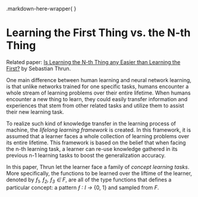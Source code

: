 .markdown-here-wrapper{
}
# Learning the First Thing vs. the N-th Thing

Related paper: [Is Learning the N-th Thing any Easier than Learning the First?][Thrun] by Sebastian Thrun.

One main difference between human learning and neural network learning, is that unlike networks trained for one specific tasks, humans encounter a whole stream of learning problems over their entire lifetime. When humans encounter a new thing to learn, they could easily transfer information and experiences that stem from other related tasks and utilize them to assist their new learning task. 

To realize such kind of knowledge transfer in the learning process of machine, the *lifelong learning framework* is created. In this framework, it is assumed that a learner faces a whole collection of learning problems over its entire lifetime. This framework is based on the belief that when facing the n-th learning task, a learner can re-use knowledge gathered in its previous n-1 learning tasks to boost the generalization accuracy.

In this paper, Thrun let the learner face a family of *concept learning tasks*. More specifically, the functions to be learned over the liftime of the learner, denoted by *&fnof;<sub>1</sub>, &fnof;<sub>2</sub>, &fnof;<sub>3</sub> &isin; F*, are all of the type functions that defines a particular concept: a pattern *&fnof; : I &rarr;* {0, 1} and sampled from *F*.


[Thrun]: <https://papers.nips.cc/paper/1034-is-learning-the-n-th-thing-any-easier-than-learning-the-first.pdf](https://papers.nips.cc/paper/1034-is-learning-the-n-th-thing-any-easier-than-learning-the-first.pdf)>
<!--stackedit_data:
eyJoaXN0b3J5IjpbMTEwODQ2NTc3OSwxNzY3OTY0Nzk2LC0xMj
UzMzgxMDU5LC0xNTA5MjI1NjI1LDE4MzQ4NTYzODldfQ==
-->